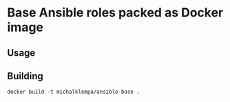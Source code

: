 # Base Ansible roles packed as Docker image
## Usage

## Building
```
docker build -t michalklempa/ansible-base .
```
